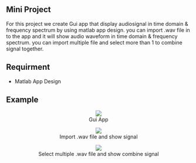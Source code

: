 <!-- Mini Project -->
## Mini Project
For this project we create Gui app that display audiosignal in time domain & frequency spectrum by using matlab app design. 
you can import .wav file in to the app and it will show audio waveform in time domain & frequency spectrum.
you can import multiple file and select more than 1 to combine signal together.

## Requirment
- Matlab App Design

## Example
<p align="center">
  <img src="https://user-images.githubusercontent.com/87508088/142411608-df475014-ed85-4cf5-8955-a2bc3355c57a.png" /><br/>
  Gui App
</p>
<p align="center">
  <img src="https://user-images.githubusercontent.com/87508088/142412917-1bc029e9-6048-4346-87cf-a37bc54ba419.png" /><br/>
  Import .wav file and show signal
</p>
<p align="center">
  <img src="https://user-images.githubusercontent.com/87508088/142413195-aabc75cf-f71e-42a1-8674-32c7127abab2.png" /><br/>
  Select multiple .wav file and show combine signal
</p>





